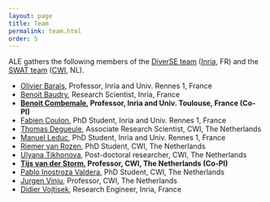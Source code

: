 ```yaml
---
layout: page
title: Team
permalink: team.html
order: 5
---
```


ALE gathers the following members of the [DiverSE team](http://diverse.irisa.fr/) ([Inria](https://www.inria.fr/), FR) and 
the [SWAT team](https://www.cwi.nl/research-groups/software-analysis-and-transformation) ([CWI](https://www.cwi.nl), NL).

* [Olivier Barais](https://olivier.barais.fr), Professor, Inria and Univ. Rennes 1, France
* [Benoit Baudry](https://people.rennes.inria.fr/Benoit.Baudry/), Research Scientist, Inria, France
* **[Benoit Combemale](https://www.irit.fr/~Benoit.Combemale/), Professor, Inria and Univ. Toulouse, France (Co-PI)**
* [Fabien Coulon](http://www.doyoubuzz.com/fabien-coulon), PhD Student, Inria and Univ. Rennes 1, France
* [Thomas Degueule](http://people.irisa.fr/Thomas.Degueule/), Associate Research Scientist, CWI, The Netherlands
* [Manuel Leduc](https://mleduc.xyz/), PhD Student, Inria and Univ. Rennes 1, France
* [Riemer van Rozen](https://www.cwi.nl/people/riemer-van-rozen), PhD Student, CWI, The Netherlands
* [Ulyana Tikhonova](https://www.cwi.nl/people/ulyana-tikhonova), Post-doctoral researcher, CWI, The Netherlands
* **[Tijs van der Storm](http://homepages.cwi.nl/~storm/), Professor, CWI, The Netherlands (Co-PI)**
* [Pablo Inostroza Valdera](https://www.cwi.nl/people/pablo-inostroza-valdera), PhD Student, CWI, The Netherlands
* [Jurgen Vinju](http://www.cwi.nl/~jurgenv), Professor, CWI, The Netherlands
* [Didier Vojtisek](http://people.rennes.inria.fr/Didier.Vojtisek), Research Engineer, Inria, France
